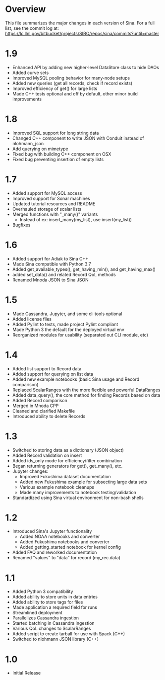 Overview
========

This file summarizes the major changes in each version of Sina. For a full list,
see the commit log at:
https://lc.llnl.gov/bitbucket/projects/SIBO/repos/sina/commits?until=master

1.9
===
- Enhanced API by adding new higher-level DataStore class to hide DAOs
- Added curve sets
- Improved MySQL pooling behavior for many-node setups
- Added new queries (get all records, check if record exists)
- Improved efficiency of get() for large lists
- Made C++ tests optional and off by default, other minor build improvements

1.8
===
- Improved SQL support for long string data
- Changed C++ component to write JSON with Conduit instead of nlohmann_json
- Add querying on mimetype
- Fixed bug with building C++ component on OSX
- Fixed bug preventing insertion of empty lists

1.7
===
- Added support for MySQL access
- Improved support for Sonar machines
- Updated tutorial resources and README
- Overhauled storage of scalar lists
- Merged functions with "_many()" variants
  - Instead of ex: insert_many(my_list), use insert(my_list))
- Bugfixes

1.6
===
- Added support for Adiak to Sina C++
- Made Sina compatible with Python 3.7
- Added get_available_types(), get_having_min(), and get_having_max()
- added set_data() and related Record QoL methods
- Renamed Mnoda JSON to Sina JSON

1.5
===
- Made Cassandra, Jupyter, and some cli tools optional
- Added license files
- Added Pylint to tests, made project Pylint compliant
- Made Python 3 the default for the deployed virtual env
- Reorganized modules for usability (separated out CLI module, etc)

1.4
===
- Added list support to Record data
- Added support for querying on list data
- Added new example notebooks (basic Sina usage and Record comparison)
- Replaced ScalarRanges with the more flexible and powerful DataRanges
- Added data_query(), the core method for finding Records based on data
- Added Record comparison
- Merged in Mnoda CPP
- Cleaned and clarified Makefile
- Introduced ability to delete Records

1.3
===
- Switched to storing data as a dictionary (JSON object)
- Added Record validation on insert
- Added ids_only mode for efficiency/filter combination
- Began returning generators for get(), get_many(), etc.
- Jupyter changes:
  - Improved Fukushima dataset documentation
  - Added new Fukushima example for subsecting large data sets
  - Various example notebook cleanups
  - Made many improvements to notebook testing/validation
- Standardized using Sina virtual environment for non-bash shells

1.2
===
- Introduced Sina's Jupyter functionality
  - Added NOAA notebooks and converter
  - Added Fukushima notebooks and converter
  - Added getting_started notebook for kernel config
- Added FAQ and reworked documentation
- Renamed "values" to "data" for record (my_rec.data)

1.1
===
- Added Python 3 compatibility
- Added ability to store units in data entries
- Added ability to store tags for files
- Made application a required field for runs
- Streamlined deployment
- Parallelizes Cassandra ingestion
- Started batching in Cassandra ingestion
- Various QoL changes to ScalarRanges
- Added script to create tarball for use with Spack (C++)
- Switched to nlohmann JSON library (C++)


1.0
===
- Initial Release
